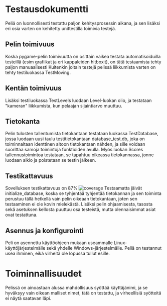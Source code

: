 # Testausdokumentti
Peliä on luonnollisesti testattu paljon kehitysprosessin aikana, ja sen lisäksi eri osia varten on kehitetty unittestilla toimivia testejä.

## Pelin toimivuus
Koska pygame-pelin toimivuutta on osittain vaikea testata automatisoiduilla testeillä (esim grafiikat ja eri kappaleiden hitboxit), on tätä testaamista tehty paljon manuaalisesti
Kuitenkin joitain testejä pelissä liikkumista varten on tehty testiluokassa TestMoving.

## Kentän toimivuus
Lisäksi testiluokassa TestLevels luodaan Level-luokan olio, ja testataan "kameran" liikkumista, kun pelaajan sijaintiarvo muuttuu.

## Tietokanta
Pelin tulosten tallentumista tietokantaan testataan luokassa TestDatabase, jossa luodaan uusi taulu testitietokantaan database_test.db, joka on toiminnaltaan identtinen aitoon tietokantaan nähden,
ja sille voidaan suorittaa samoja toimintoja funktioiden avulla. 
Myös luokan Scores tallennustoimintoa testataan, se tapahtuu oikeassa tietokannassa, jonne luodaan alkio ja poistetaan se testin jälkeen.

## Testikattavuus
Sovelluksen testikattavuus on 87%
![coverage](https://user-images.githubusercontent.com/102048170/168482468-2608a61f-6112-40de-9d17-54b41ecd2e8a.png)
Testaamatta jäivät initialize_database, koska se tyhjentää tyhjentää tietokannan ja sen toiminta perustuu tällä hetkellä vain pelin oikeaan tietokantaan, joten sen testaaminen ei ole kovin mielekästä.
Lisäksi pelin ohjaamisesta, tasosta sekä asetuksen kellosta puuttuu osa testeistä, mutta olennaisimmat asiat ovat testattuna.

## Asennus ja konfigurointi 
Peli on asennettu käyttöohjeen mukaan useammalle Linux-käyttöjärjestelmälle sekä yhdelle Windows-järjestelmälle. Peliä on testannut usea ihminen, eikä virheitä ole lopussa tullut esille.

# Toiminnallisuudet
Pelissä on ainoastaan alussa mahdollisuus syöttää käyttäjänimi, ja se hyväksyy vain oikean malliset nimet, tätä on testattu, ja virheellisiä syötteitä ei näytä saatavan läpi.

